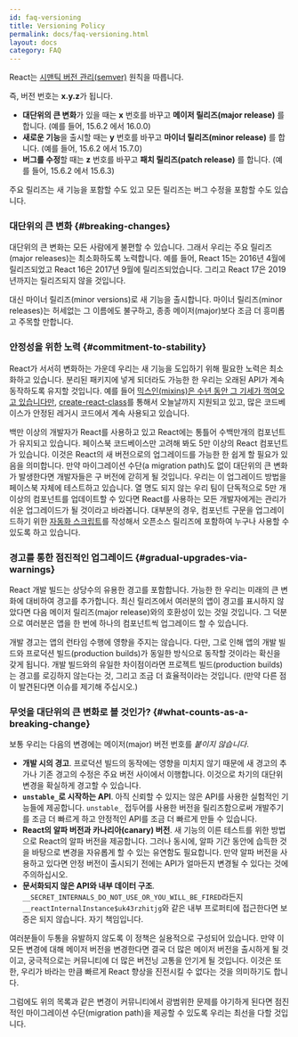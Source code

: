 ```yaml
---
id: faq-versioning
title: Versioning Policy
permalink: docs/faq-versioning.html
layout: docs
category: FAQ
---
```


React는 [시맨틱 버전 관리(semver)](https://semver.org/) 원칙을 따릅니다. 

즉, 버전 번호는 **x.y.z**가 됩니다.

* **대단위의 큰 변화**가 있을 때는 **x** 번호를 바꾸고 **메이저 릴리즈(major release)** 를 합니다.  (예를 들어, 15.6.2 에서 16.0.0)
* **새로운 기능**을 출시할 때는 **y** 번호를 바꾸고 **마이너 릴리즈(minor release)** 를 합니다. (예를 들어, 15.6.2 에서 15.7.0)
* **버그를 수정**할 때는 **z** 번호를 바꾸고 **패치 릴리즈(patch release)** 를 합니다. (예를 들어, 15.6.2 에서 15.6.3)

주요 릴리즈는 새 기능을 포함할 수도 있고 모든 릴리즈는 버그 수정을 포함할 수도 있습니다.

### 대단위의 큰 변화 {#breaking-changes}

대단위의 큰 변화는 모든 사람에게 불편할 수 있습니다. 그래서 우리는 주요 릴리즈(major releases)는 최소화하도록 노력합니다. 예를 들어, React 15는 2016년 4월에 릴리즈되었고 React 16은 2017년 9월에 릴리즈되었습니다. 그리고 React 17은 2019년까지는 릴리즈되지 않을 것입니다.

대신 마이너 릴리즈(minor versions)로 새 기능을 출시합니다. 마이너 릴리즈(minor releases)는 허세없는 그 이름에도 불구하고, 종종 메이저(major)보다 조금 더 흥미롭고 주목할 만합니다.

### 안정성을 위한 노력 {#commitment-to-stability}

React가 서서히 변화하는 가운데 우리는 새 기능을 도입하기 위해 필요한 노력은 최소화하고 있습니다. 분리된 패키지에 넣게 되더라도 가능한 한 우리는 오래된 API가 계속 동작하도록 유지할 것입니다. 예를 들어 [믹스인(mixins)은 수년 동안 그 기세가 꺽여오고 있습니다만](/blog/2016/07/13/mixins-considered-harmful.html), [create-react-class](/docs/react-without-es6.html#mixins)를 통해서 오늘날까지 지원되고 있고, 많은 코드베이스가 안정된 레거시 코드에서 계속 사용되고 있습니다. 

백만 이상의 개발자가 React를 사용하고 있고 React에는 통틀어 수백만개의 컴포넌트가 유지되고 있습니다. 페이스북 코드베이스만 고려해 봐도 5만 이상의 React 컴포넌트가 있습니다. 이것은 React의 새 버전으로의 업그레이드를 가능한 한 쉽게 할 필요가 있음을 의미합니다. 만약 마이그레이션 수단(a migration path)도 없이 대단위의 큰 변화가 발생한다면 개발자들은 구 버전에 갇히게 될 것입니다. 우리는 이 업그레이드 방법을 페이스북 자체에 테스트하고 있습니다. 열 명도 되지 않는 우리 팀이 단독적으로 5만 개 이상의 컴포넌트를 업데이트할 수 있다면 React를 사용하는 모든 개발자에게는 관리가 쉬운 업그레이드가 될 것이라고 바라봅니다. 대부분의 경우, 컴포넌트 구문을 업그레이드하기 위한 [자동화 스크립트](https://github.com/reactjs/react-codemod)를 작성해서 오픈소스 릴리즈에 포함하여 누구나 사용할 수 있도록 하고 있습니다.

### 경고를 통한 점진적인 업그레이드 {#gradual-upgrades-via-warnings}

React 개발 빌드는 상당수의 유용한 경고를 포함합니다. 가능한 한 우리는 미래의 큰 변화에 대비하여 경고를 추가합니다. 최신 릴리즈에서 여러분의 앱이 경고를 표시하지 않았다면 다음 메이저 릴리즈(major release)와의 호환성이 있는 것일 것입니다. 그 덕분으로 여러분은 앱을 한 번에 하나의 컴포넌트씩 업그레이드 할 수 있습니다.

개발 경고는 앱의 런타임 수행에 영향을 주지는 않습니다. 다만, 그로 인해 앱의 개발 빌드와 프로덕션 빌드(production builds)가 동일한 방식으로 동작할 것이라는 확신을 갖게 됩니다. 개발 빌드와의 유일한 차이점이라면 프로젝트 빌드(production builds)는 경고를 로깅하지 않는다는 것, 그리고 조금 더 효율적이라는 것입니다. (만약 다른 점이 발견된다면 이슈를 제기해 주십시오.)
 
### 무엇을 대단위의 큰 변화로 볼 것인가? {#what-counts-as-a-breaking-change}

보통 우리는 다음의 변경에는 메이저(major) 버전 번호를 *붙이지 않습니다*.  

* **개발 시의 경고**. 프로덕션 빌드의 동작에는 영향을 미치지 않기 때문에 새 경고의 추가나 기존 경고의 수정은 주요 버전 사이에서 이행합니다. 이것으로 차기의 대단위 변경을 확실하게 경고할 수 있습니다. 
* **`unstable_`로 시작하는 API**. 아직 신뢰할 수 있지는 않은 API를 사용한 실험적인 기능들에 제공합니다. `unstable_` 접두어를 사용한 버전을 릴리즈함으로써 개발주기를 조금 더 빠르게 하고 안정적인 API를 조금 더 빠르게 만들 수 있습니다.
* **React의 알파 버전과 카나리아(canary) 버전**. 새 기능의 이른 테스트를 위한 방법으로 React의 알파 버전을 제공합니다. 그러나 동시에, 알파 기간 동안에 습득한 것을 바탕으로 변경을 자유롭게 할 수 있는 유연함도 필요합니다. 만약 알파 버전을 사용하고 있다면 안정 버전이 출시되기 전에는 API가 얼마든지 변경될 수 있다는 것에 주의하십시오.
* **문서화되지 않은 API와 내부 데이터 구조**. `__SECRET_INTERNALS_DO_NOT_USE_OR_YOU_WILL_BE_FIRED`라든지 `__reactInternalInstance$uk43rzhitjg`와 같은 내부 프로퍼티에 접근한다면 보증은 되지 않습니다. 자기 책임입니다.

여러분들이 두통을 유발하지 않도록 이 정책은 실용적으로 구성되어 있습니다. 만약 이 모든 변경에 대해 메이저 버전을 변경한다면 결국 더 많은 메이저 버전을 출시하게 될 것이고, 궁극적으로는 커뮤니티에 더 많은 버전닝 고통을 안기게 될 것입니다. 이것은 또한, 우리가 바라는 만큼 빠르게 React 향상을 진전시킬 수 없다는 것을 의미하기도 합니다. 

그럼에도 위의 목록과 같은 변경이 커뮤니티에서 광범위한 문제를 야기하게 된다면 점진적인 마이그레이션 수단(migration path)을 제공할 수 있도록 우리는 최선을 다할 것입니다.
